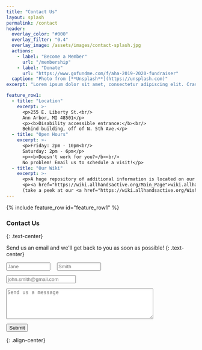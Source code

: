 ```yaml
---
title: "Contact Us"
layout: splash
permalink: /contact
header:
  overlay_color: "#000"
  overlay_filter: "0.4"
  overlay_image: /assets/images/contact-splash.jpg
  actions:
    - label: "Become a Member"
      url: "/membership"
    - label: "Donate"
      url: "https://www.gofundme.com/f/aha-2019-2020-fundraiser"
  caption: "Photo from [**Unsplash**](https://unsplash.com)"
excerpt: "Lorem ipsum dolor sit amet, consectetur adipiscing elit. Cras malesuada scelerisque mauris sit amet aliquet. Mauris consectetur tincidunt quam quis laoreet."

feature_row1:
  - title: "Location"
    excerpt: >-
      <p>255 E. Liberty St.<br/>
      Ann Arbor, MI 48501</p>
      <p><b>Disability accessible entrance:</b><br/>
      Behind building, off of N. 5th Ave.</p>
  - title: "Open Hours"
    excerpt: >-
      <p>Friday: 2pm - 10pm<br/>
      Saturday: 2pm - 6pm</p>
      <p><b>Doesn't work for you?</b><br/>
      No problem! Email us to schedule a visit!</p>
  - title: "Our Wiki"
    excerpt: >-
      <p>A huge repository of additional information is located on our wiki!</p>
      <p><a href="https://wiki.allhandsactive.org/Main_Page">wiki.allhandsactive.org</a><br/>
      (take a peek at our <a href="https://wiki.allhandsactive.org/Wishlist">wishlist</a>)</p>
---
```


{% include feature_row id="feature_row1" %}

### Contact Us
{: .text-center}

Send us an email and we'll get back to you as soon as possible!
{: .text-center}

<form action="#" style="width: 50%">
  <input type="text" name="first_name" placeholder="Jane" aria-label="first name" style="width: 46.5%; float: left; margin-bottom: 1em" />
  <input type="text" name="last_name" placeholder="Smith" aria-label="last name" style="width: 46.5%; float: right; margin-bottom: 1em" />
  <input type="email" name="email" aria-label="email" style="margin-bottom: 1em" placeholder="john.smith@gmail.com" />
  <textarea cols="46" rows="5" name="comments" aria-label="comments" style="margin-bottom: 1em" placeholder="Send us a message"></textarea>
  <input class="btn btn--primary" type="submit" value="Submit" />
</form>
{: .align-center}